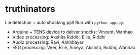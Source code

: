 # truthinators
Lie detection + auto shocking ppl! Run with ``python app.py``.

- Arduino + TENS device to deliver shocks: Vincent, Wanhao
- Video processing: Akshita Riddhi, Ellie, Riddhi
- Audio processing: Ravi, Ankhbayar
- EEG processing: Veer, Ellie, Ameya, Akshita, Riddhi, Wanhao
